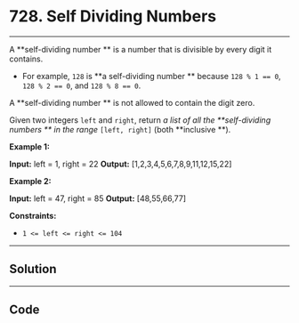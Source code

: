 # 728. Self Dividing Numbers

---

A **self-dividing number ** is a number that is divisible by every digit it contains.

  * For example, `128` is **a self-dividing number ** because `128 % 1 == 0`, `128 % 2 == 0`, and `128 % 8 == 0`.



A **self-dividing number ** is not allowed to contain the digit zero.

Given two integers `left` and `right`, return _a list of all the **self-dividing numbers ** in the range_ `[left, right]` (both **inclusive **).

 

**Example 1:**


**Input:** left = 1, right = 22
**Output:** [1,2,3,4,5,6,7,8,9,11,12,15,22]


**Example 2:**


**Input:** left = 47, right = 85
**Output:** [48,55,66,77]


 

**Constraints:**

  * `1 <= left <= right <= 104`

---

## Solution



---

## Code
```python


```
